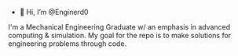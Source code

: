 - 👋 Hi, I’m @Enginerd0

I'm a Mechanical Engineering Graduate w/ an emphasis in advanced computing & simulation. My goal for the repo is to make solutions for engineering problems through code. 

